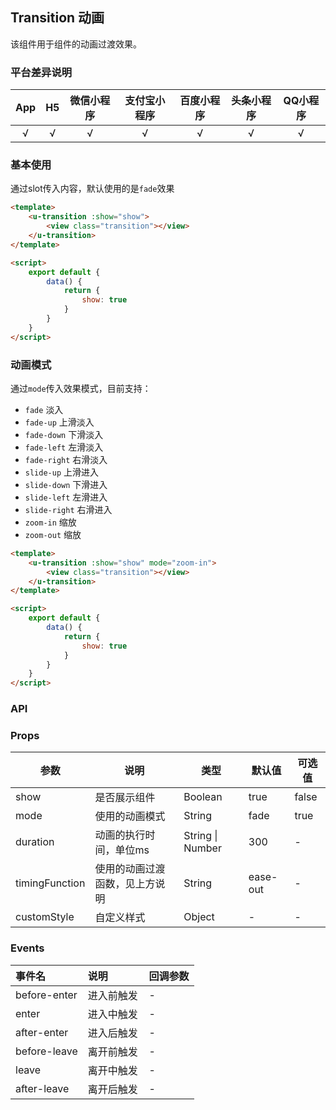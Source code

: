 ## Transition 动画 <to-api/>

<demo-model url="/pages/componentsA/transition/transition"></demo-model>

该组件用于组件的动画过渡效果。

### 平台差异说明

|App|H5|微信小程序|支付宝小程序|百度小程序|头条小程序|QQ小程序|
|:-:|:-:|:-:|:-:|:-:|:-:|:-:|
|√|√|√|√|√|√|√|

### 基本使用
通过slot传入内容，默认使用的是`fade`效果
```html
<template>
    <u-transition :show="show">
        <view class="transition"></view>
    </u-transition>
</template>

<script>
    export default {
        data() {
            return {
                show: true
            }
        }
    }
</script>
```

### 动画模式

通过`mode`传入效果模式，目前支持：
- `fade` 淡入
- `fade-up` 上滑淡入
- `fade-down` 下滑淡入
- `fade-left` 左滑淡入
- `fade-right` 右滑淡入
- `slide-up` 上滑进入
- `slide-down` 下滑进入
- `slide-left` 左滑进入
- `slide-right` 右滑进入
- `zoom-in` 缩放
- `zoom-out` 缩放

```html
<template>
    <u-transition :show="show" mode="zoom-in">
        <view class="transition"></view>
    </u-transition>
</template>

<script>
    export default {
        data() {
            return {
                show: true
            }
        }
    }
</script>
```


### API

### Props

| 参数          | 说明            | 类型            | 默认值             |  可选值   |
|------------- |---------------- |---------------|------------------ |-------- |
| show         | 是否展示组件 | Boolean | true | false |
| mode         | 使用的动画模式 | String | fade | true |
| duration     | 动画的执行时间，单位ms | String \| Number  | 300 | - |
| timingFunction  | 使用的动画过渡函数，见上方说明 | String  | ease-out | - |
| customStyle  | 自定义样式 | Object  | - | - |

### Events

| 事件名 | 说明 | 回调参数 |
| :- | :- | :- |
| before-enter | 进入前触发 | - |
| enter        | 进入中触发 | - |
| after-enter  | 进入后触发 | - |
| before-leave | 离开前触发 | - |
| leave        | 离开中触发 | - |
| after-leave  | 离开后触发 | - |


<style scoped>
h3[id=events] + table thead tr th:nth-child(2){
	width: 33.3%;
}

h3[id=methods] + p + table thead tr th:nth-child(2){
	width: 70%;
}
</style>
